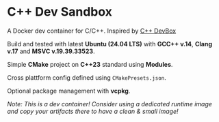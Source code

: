 # C++ Dev Sandbox

A Docker dev container for C/C++. Inspired by [C++ DevBox](https://github.com/jakoch/cpp-devbox/tree/main)

Build and tested with latest **Ubuntu (24.04 LTS)** with **GCC++ v.14**, **Clang v.17** and **MSVC v.19.39.33523**.

Simple **CMake** project on **C++23** standard using **Modules**.

Cross plattform config defined using `CMakePresets.json`.

Optional package management with **vcpkg**.

*Note: This is a dev container! Consider using a dedicated runtime image and copy your artifacts there to have a clean & small image!*
